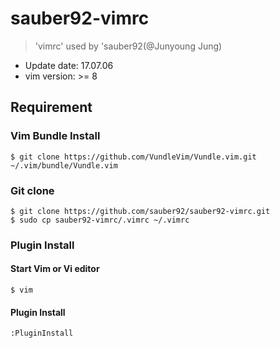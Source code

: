 # sauber92-vimrc  

> 'vimrc' used by 'sauber92(@Junyoung Jung)  

* Update date: 17.07.06  
* vim version: >= 8  

## Requirement  

### Vim Bundle Install  


```
$ git clone https://github.com/VundleVim/Vundle.vim.git ~/.vim/bundle/Vundle.vim  
```
### Git clone  

```
$ git clone https://github.com/sauber92/sauber92-vimrc.git  
$ sudo cp sauber92-vimrc/.vimrc ~/.vimrc
```


### Plugin Install  

#### Start Vim or Vi editor  

```
$ vim  
```

#### Plugin Install  

```
:PluginInstall  
```
